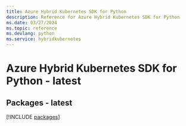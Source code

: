 ```yaml
---
title: Azure Hybrid Kubernetes SDK for Python
description: Reference for Azure Hybrid Kubernetes SDK for Python
ms.date: 03/27/2024
ms.topic: reference
ms.devlang: python
ms.service: hybridkubernetes
---
```

# Azure Hybrid Kubernetes SDK for Python - latest
## Packages - latest
[!INCLUDE [packages](hybrid-kubernetes-index.md)]